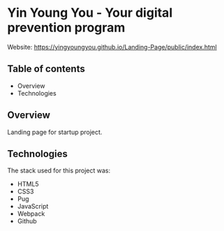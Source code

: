 # Yin Young You - Your digital prevention program

Website: https://yingyoungyou.github.io/Landing-Page/public/index.html

## Table of contents
- Overview
- Technologies

## Overview
Landing page for startup project.

## Technologies
The stack used for this project was:
- HTML5
- CSS3
- Pug
- JavaScript
- Webpack
- Github
